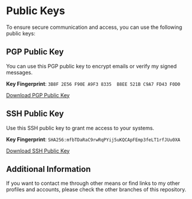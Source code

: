 # Public Keys

To ensure secure communication and access, you can use the following public keys:

## PGP Public Key

You can use this PGP public key to encrypt emails or verify my signed messages.

**Key Fingerprint**: `3B8F 2E56 F90E A9F3 8335  B8EE 521B C9A7 FD43 F0D0`

[Download PGP Public Key](keys/pgp_public_key.asc)

## SSH Public Key

Use this SSH public key to grant me access to your systems.

**Key Fingerprint**: `SHA256:mfbTDaRaC9rwRqPYij5uKQCApFEmp3feLT1rfJUu0XA`

[Download SSH Public Key](keys/ssh_public_key.pub)

## Additional Information

If you want to contact me through other means or find links to my other profiles and accounts, please check the other branches of this repository.

